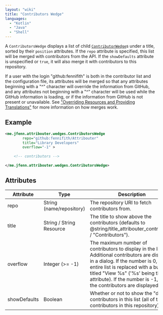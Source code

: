 ```yaml
---
layout: "wiki"
title: "Contributors Wedge"
languages: 
  - "Kotlin"
  - "Java"
  - "Shell"
---
```


A `ContributorsWedge` displays a list of child [`ContributorWedge`](ContributorWedge)s under a title, sorted by their `position` attributes. If the `repo` attribute is specified, this list will be merged with contributors from the API. If the `showDefaults` attribute is unspecified or `true`, it will also merge it with contributors to this repository. 

If a user with the login "github:fennifith" is both in the contributor list and the configuration file, its attributes will be merged so that any attributes beginning with a "^" character will override the information from GitHub, and any attributes not beginning with a "^" character will be used while the GitHub information is loading, or if the information from GitHub is not present or unavailable. See ["Overriding Resources and Providing Translations"](Overriding-Resources-and-Providing-Translations) for more information on how merges work.

## Example

```xml
<me.jfenn.attribouter.wedges.ContributorsWedge
        repo="github:fennifith/Attribouter"
        title="Library Developers"
        overflow="-1" >
        
    <!-- contributors -->
        
</me.jfenn.attribouter.wedges.ContributorsWedge>
```

## Attributes

|Attribute|Type|Description|
|-----|-----|-----|
|repo|String (name/repository)|The repository URI to fetch contributors from.|
|title|String / String Resource|The title to show above the contributors (defaults to @string/title_attribouter_contributors / "Contributors").|
|overflow|Integer (>= -1)|The maximum number of contributors to display in the list. Additional contributors are displayed in a dialog. If the number is 0, the entire list is replaced with a button titled "View %s" ('%s' being the title attribute). If the number is -1, all of the contributors are displayed.|
|showDefaults|Boolean|Whether or not to show the "default" contributors in this list (all of the contributors in this repository).|